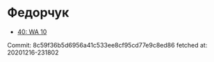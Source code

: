 # Федорчук
- [40: WA 10](40.md)

Commit: 8c59f36b5d6956a41c533ee8cf95cd77e9c8ed86
 fetched at: 20201216-231802
